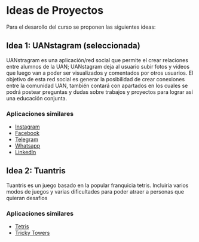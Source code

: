 # Ideas de Proyectos
Para el desarollo del curso se proponen las siguientes ideas:

## Idea 1: UANstagram (seleccionada)
UANstragram es una aplicación/red social que permite el crear relaciones entre alumnos de la UAN; UANstagram deja al usuario subir fotos y videos que luego van a poder ser visualizados y comentados por otros usuarios.
El objetivo de esta red social es generar la posibilidad de crear conexiones entre la comunidad UAN, también contará con apartados en los cuales se podrá postear preguntas y dudas sobre trabajos y proyectos para lograr así una educación conjunta.

### Aplicaciones similares
  - [Instagram](https://play.google.com/store/apps/details?id=com.instagram.android&hl=en&gl=US)
  - [Facebook](https://play.google.com/store/apps/details?id=com.facebook.katana&hl=en&gl=US)
  - [Telegram](https://play.google.com/store/apps/details?id=org.telegram.messenger&hl=en&gl=US)
  - [Whatsapp](https://play.google.com/store/apps/details?id=com.whatsapp&hl=en&gl=US)
  - [LinkedIn](https://play.google.com/store/search?q=linkedin&c=apps&hl=en&gl=US)

## Idea 2: Tuantris
Tuantris es un juego basado en la popular franquicia tetris. Incluiría varios modos de juegos y varias dificultades para poder atraer a personas que quieran desafios

### Aplicaciones similares
  - [Tetris](https://play.google.com/store/apps/details?id=com.n3twork.tetris&hl=en&gl=US)
  - [Tricky Towers](https://www.trickytowers.com)
